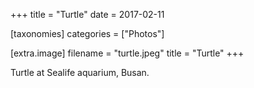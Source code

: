 +++
title = "Turtle"
date = 2017-02-11

[taxonomies]
categories = ["Photos"]

[extra.image]
filename = "turtle.jpeg"
title = "Turtle"
+++

Turtle at Sealife aquarium, Busan.
